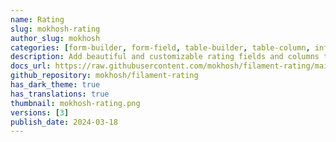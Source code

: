 ```yaml
---
name: Rating
slug: mokhosh-rating
author_slug: mokhosh
categories: [form-builder, form-field, table-builder, table-column, infolist-entry]
description: Add beautiful and customizable rating fields and columns to your forms and tables.
docs_url: https://raw.githubusercontent.com/mokhosh/filament-rating/main/README.md
github_repository: mokhosh/filament-rating
has_dark_theme: true
has_translations: true
thumbnail: mokhosh-rating.png
versions: [3]
publish_date: 2024-03-18
---
```

